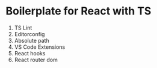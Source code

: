 # Boilerplate for React with TS

1. TS Lint
2. Editorconfig
3. Absolute path
4. VS Code Extensions
5. React hooks
6. React router dom
